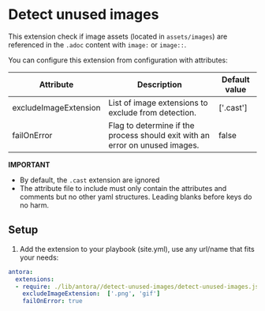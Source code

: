 # Detect unused images

This extension check if image assets (located in `assets/images`) are referenced in the `.adoc` content with `image:` or `image::`.

You can configure this extension from configuration with attributes:

| Attribute             | Description                                                                  | Default value |
|-----------------------|------------------------------------------------------------------------------|---------------|
| excludeImageExtension | List of image extensions to exclude from detection.                          | ['.cast']     |
| failOnError           | Flag to determine if the process should exit with an error on unused images. | false         |

**IMPORTANT**
* By default, the `.cast` extension are ignored
* The attribute file to include must only contain the attributes and comments but no other yaml structures. Leading blanks before keys do no harm.

## Setup

1.  Add the extension to your playbook (site.yml), use any url/name that fits your needs:
   ```yml
   antora:
     extensions:
     - require: ./lib/antora//detect-unused-images/detect-unused-images.js
       excludeImageExtension:  ['.png', 'gif']
       failOnError: true
   ```
